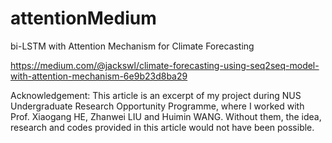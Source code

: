# attentionMedium
 bi-LSTM with Attention Mechanism for Climate Forecasting

 https://medium.com/@jackswl/climate-forecasting-using-seq2seq-model-with-attention-mechanism-6e9b23d8ba29
 
Acknowledgement: This article is an excerpt of my project during NUS Undergraduate Research Opportunity Programme, where I worked with Prof. Xiaogang HE, Zhanwei LIU and Huimin WANG. Without them, the idea, research and codes provided in this article would not have been possible.
